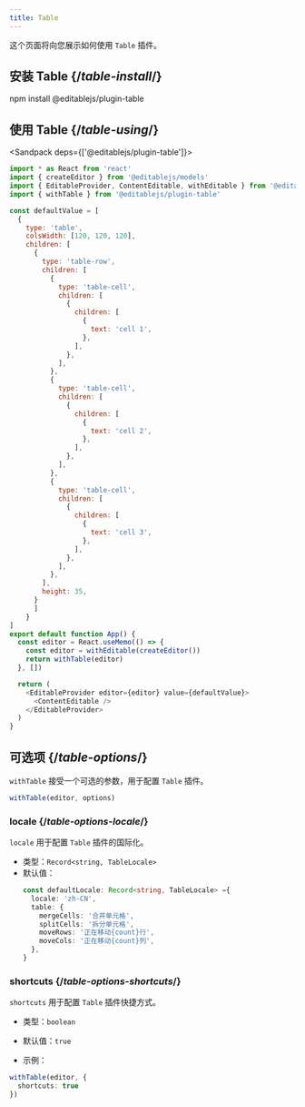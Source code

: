 ```yaml
---
title: Table
---
```


<Intro>

这个页面将向您展示如何使用 `Table` 插件。

</Intro>

## 安装 Table {/*table-install*/}

<TerminalBlock>

npm install @editablejs/plugin-table

</TerminalBlock>

## 使用 Table {/*table-using*/}

<Sandpack deps={['@editablejs/plugin-table']}>

```js
import * as React from 'react'
import { createEditor } from '@editablejs/models'
import { EditableProvider, ContentEditable, withEditable } from '@editablejs/editor'
import { withTable } from '@editablejs/plugin-table'

const defaultValue = [
  {
    type: 'table',
    colsWidth: [120, 120, 120],
    children: [
      {
        type: 'table-row',
        children: [
          {
            type: 'table-cell',
            children: [
              {
                children: [
                  {
                    text: 'cell 1',
                  },
                ],
              },
            ],
          },
          {
            type: 'table-cell',
            children: [
              {
                children: [
                  {
                    text: 'cell 2',
                  },
                ],
              },
            ],
          },
          {
            type: 'table-cell',
            children: [
              {
                children: [
                  {
                    text: 'cell 3',
                  },
                ],
              },
            ],
          },
        ],
        height: 35,
      }
      ]
    }
]
export default function App() {
  const editor = React.useMemo(() => {
    const editor = withEditable(createEditor())
    return withTable(editor)
  }, [])

  return (
    <EditableProvider editor={editor} value={defaultValue}>
      <ContentEditable />
    </EditableProvider>
  )
}

```

</Sandpack>

## 可选项 {/*table-options*/}

`withTable` 接受一个可选的参数，用于配置 `Table` 插件。

```js
withTable(editor, options)
```

### locale {/*table-options-locale*/}

`locale` 用于配置 `Table` 插件的国际化。

- 类型：`Record<string, TableLocale>`
- 默认值：
  ```ts
  const defaultLocale: Record<string, TableLocale> ={
    locale: 'zh-CN',
    table: {
      mergeCells: '合并单元格',
      splitCells: '拆分单元格',
      moveRows: '正在移动{count}行',
      moveCols: '正在移动{count}列',
    },
  }
  ```

### shortcuts {/*table-options-shortcuts*/}

`shortcuts` 用于配置 `Table` 插件快捷方式。

- 类型：`boolean`
- 默认值：`true`

- 示例：

```ts
withTable(editor, {
  shortcuts: true
})
```
